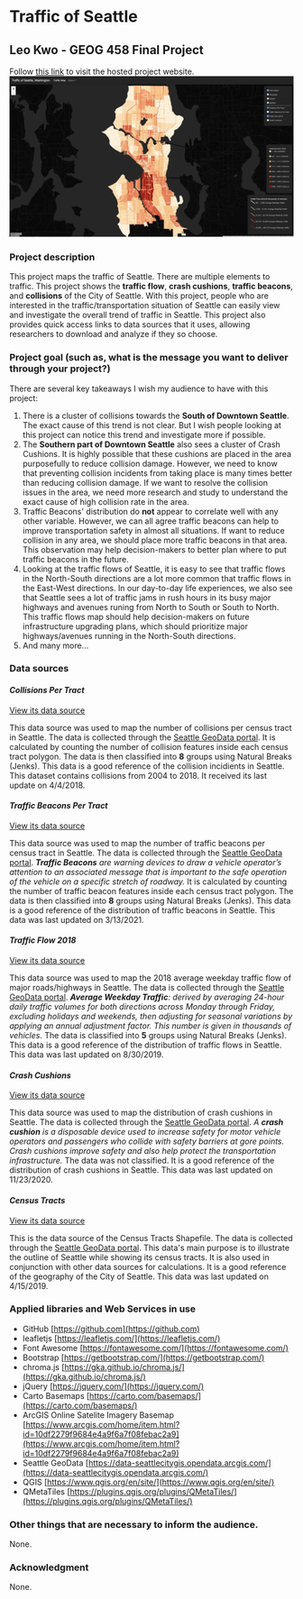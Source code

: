 # Traffic of Seattle
## Leo Kwo - GEOG 458 Final Project

Follow [this link](https://leokwo.github.io/geog458_finalproject/) to visit the hosted project website.
![A Snapshot of the hosted website](img/snap.jpg)

### Project description
This project maps the traffic of Seattle. There are multiple elements to traffic. This project shows the **traffic flow**, **crash cushions**, **traffic beacons**, and **collisions** of the City of Seattle. With this project, people who are interested in the traffic/transportation situation of Seattle can easily view and investigate the overall trend of traffic in Seattle. This project also provides quick access links to data sources that it uses, allowing researchers to download and analyze if they so choose.

### Project goal (such as, what is the message you want to deliver through your project?)
There are several key takeaways I wish my audience to have with this project:
1. There is a cluster of collisions towards the **South of Downtown Seattle**. The exact cause of this trend is not clear. But I wish people looking at this project can notice this trend and investigate more if possible.
2. The **Southern part of Downtown Seattle** also sees a cluster of Crash Cushions. It is highly possible that these cushions are placed in the area purposefully to reduce collision damage. However, we need to know that preventing collision incidents from taking place is many times better than reducing collision damage. If we want to resolve the collision issues in the area, we need more research and study to understand the exact cause of high collision rate in the area.
3. Traffic Beacons' distribution do **not** appear to correlate well with any other variable. However, we can all agree traffic beacons can help to improve transportation safety in almost all situations. If want to reduce collision in any area, we should place more traffic beacons in that area. This observation may help decision-makers to better plan where to put traffic beacons in the future.
4. Looking at the traffic flows of Seattle, it is easy to see that traffic flows in the North-South directions are a lot more common that traffic flows in the East-West directions. In our day-to-day life experiences, we also see that Seattle sees a lot of traffic jams in rush hours in its busy major highways and avenues runing from North to South or South to North. This traffic flows map should help decision-makers on future infrastructure upgrading plans, which should prioritize major highways/avenues running in the North-South directions.
5. And many more...

### Data sources
<h4><i>
  Collisions Per Tract
</h4></i>
<a href="https://data-seattlecitygis.opendata.arcgis.com/datasets/collisions">View its data source</a>
<p>
  This data source was used to map the number of collisions per census tract in Seattle. The data is collected through the <a href="https://data-seattlecitygis.opendata.arcgis.com/">Seattle GeoData portal</a>. It is calculated by counting the number of collision features inside each census tract polygon. The data is then classified into <b>8</b> groups using Natural Breaks (Jenks). This data is a good reference of the collision incidients in Seattle. This dataset contains collisions from 2004 to 2018. It received its last update on 4/4/2018.
</p>

<h4><i>
  Traffic Beacons Per Tract
</h4></i>
<a href="https://data-seattlecitygis.opendata.arcgis.com/datasets/traffic-beacons">View its data source</a>
<p>
  This data source was used to map the number of traffic beacons per census tract in Seattle. The data is collected through the <a href="https://data-seattlecitygis.opendata.arcgis.com/">Seattle GeoData portal</a>. <i><b>Traffic Beacons</b> are warning devices to draw a vehicle operator’s attention to an associated message that is important to the safe operation of the vehicle on a specific stretch of roadway.</i> It is calculated by counting the number of traffic beacon features inside each census tract polygon. The data is then classified into <b>8</b> groups using Natural Breaks (Jenks). This data is a good reference of the distribution of traffic beacons in Seattle. This data was last updated on 3/13/2021.
</p>

<h4><i>
  Traffic Flow 2018
</h4></i>
<a href="https://data-seattlecitygis.opendata.arcgis.com/datasets/2018-traffic-flow-counts">View its data source</a>
<p>
  This data source was used to map the 2018 average weekday traffic flow of major roads/highways in Seattle. The data is collected through the <a href="https://data-seattlecitygis.opendata.arcgis.com/">Seattle GeoData portal</a>. <i><b>Average Weekday Traffic</b>: derived by averaging 24-hour daily traffic volumes for both directions across Monday through Friday, excluding holidays and weekends, then adjusting for seasonal variations by applying an annual adjustment factor. This number is given in thousands of vehicles.</i> The data is classified into <b>5</b> groups using Natural Breaks (Jenks). This data is a good reference of the distribution of traffic flows in Seattle. This data was last updated on 8/30/2019.
</p>

<h4><i>
  Crash Cushions
</h4></i>
<a href="https://data-seattlecitygis.opendata.arcgis.com/datasets/crash-cushions">View its data source</a>
<p>
  This data source was used to map the distribution of crash cushions in Seattle. The data is collected through the <a href="https://data-seattlecitygis.opendata.arcgis.com/">Seattle GeoData portal</a>. <i>A <b>crash cushion</b> is a disposable device used to increase safety for motor vehicle operators and passengers who collide with safety barriers at gore points. Crash cushions improve safety and also help protect the transportation infrastructure.</i> The data was not classified. It is a good reference of the distribution of crash cushions in Seattle. This data was last updated on 11/23/2020.
</p>

<h4><i>
  Census Tracts
</h4></i>
<a href="https://data-seattlecitygis.opendata.arcgis.com/datasets/census-tracts-2010">View its data source</a>
<p>
  This is the data source of the Census Tracts Shapefile. The data is collected through the <a href="https://data-seattlecitygis.opendata.arcgis.com/">Seattle GeoData portal</a>. This data's main purpose is to illustrate the outline of Seattle while showing its census tracts. It is also used in conjunction with other data sources for calculations. It is a good reference of the geography of the City of Seattle. This data was last updated on 4/15/2019.
</p>

### Applied libraries and Web Services in use
- GitHub [https://github.com](https://github.com)
- leafletjs [https://leafletjs.com/](https://leafletjs.com/)
- Font Awesome [https://fontawesome.com/](https://fontawesome.com/)
- Bootstrap [https://getbootstrap.com/](https://getbootstrap.com/)
- chroma.js [https://gka.github.io/chroma.js/](https://gka.github.io/chroma.js/)
- jQuery [https://jquery.com/](https://jquery.com/)
- Carto Basemaps [https://carto.com/basemaps/](https://carto.com/basemaps/)
- ArcGIS Online Satelite Imagery Basemap [https://www.arcgis.com/home/item.html?id=10df2279f9684e4a9f6a7f08febac2a9](https://www.arcgis.com/home/item.html?id=10df2279f9684e4a9f6a7f08febac2a9)
- Seattle GeoData [https://data-seattlecitygis.opendata.arcgis.com/](https://data-seattlecitygis.opendata.arcgis.com/)
- QGIS [https://www.qgis.org/en/site/](https://www.qgis.org/en/site/)
- QMetaTiles [https://plugins.qgis.org/plugins/QMetaTiles/](https://plugins.qgis.org/plugins/QMetaTiles/)

### Other things that are necessary to inform the audience.
None.

### Acknowledgment
None.

